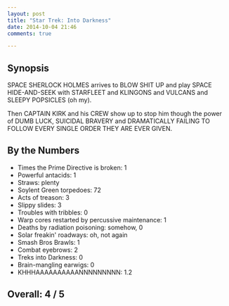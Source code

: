 ```yaml
---
layout: post
title: "Star Trek: Into Darkness"
date: 2014-10-04 21:46
comments: true

---
```


## Synopsis

SPACE SHERLOCK HOLMES arrives to BLOW SHIT UP and play SPACE HIDE-AND-SEEK with STARFLEET and KLINGONS and VULCANS and SLEEPY POPSICLES (oh my).

Then CAPTAIN KIRK and his CREW show up to stop him though the power of DUMB LUCK, SUICIDAL BRAVERY and DRAMATICALLY FAILING TO FOLLOW EVERY SINGLE ORDER THEY ARE EVER GIVEN.

## By the Numbers

* Times the Prime Directive is broken: 1
* Powerful antacids: 1
* Straws: plenty
* Soylent Green torpedoes: 72
* Acts of treason: 3
* Slippy slides: 3
* Troubles with tribbles: 0
* Warp cores restarted by percussive maintenance: 1
* Deaths by radiation poisoning: somehow, 0
* Solar freakin' roadways: oh, not again
* Smash Bros Brawls: 1
* Combat eyebrows: 2
* Treks into Darkness: 0
* Brain-mangling earwigs: 0
* KHHHAAAAAAAAAANNNNNNNNN: 1.2

## Overall: 4 / 5
